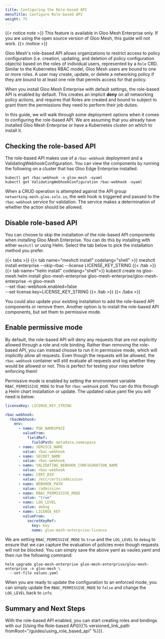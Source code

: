 ```yaml
---
title: Configuring the Role-based API
menuTitle: Configure Role-based API
weight: 75
---
```


{{< notice note >}}
This feature is available in Gloo Mesh Enterprise only. If you are using the open source version of Gloo Mesh, this guide will not work.
{{< /notice >}}

Gloo Mesh's role-based API allows organizations to restrict access to policy configuration (i.e. creation, updating, and deletion of policy configuration objects)
based on the roles of individual users, represented by a `Role` CRD. Similar to the Kubernetes RBAC model, Gloo Mesh users are bound to one or more roles. A user may create, update, or delete a networking policy if they are bound to at least one role that permits access for that policy.

When you install Gloo Mesh Enterprise with default settings, the role-based API is enabled by default. This creates an implicit **deny** on all networking policy actions, and requires that Roles are created and bound to subject to grant them the permissions they need to perform their job duties.

In this guide, we will walk through some deployment options when it comes to configuring the role-based API. We are assuming that you already have installed Gloo Mesh Enterprise or have a Kubernetes cluster on which to install it.

## Checking the role-based API

The role-based API makes use of a `rbac-webhook` deployment and a ValidatingWebhookConfiguration. You can view the components by running the following on a cluster that has Gloo Edge Enterprise installed.

```shell
kubectl get rbac-webhook -n gloo-mesh -oyaml
kubectl get ValidatingWebhookConfiguration rbac-webhook -oyaml
```

When a CRUD operation is attempted against the API group `networking.mesh.gloo.solo.io`, the web hook is triggered and passed to the `rbac-webhook` service for validation. The service makes a determination of whether the action should be allowed.

## Disable role-based API

You can choose to skip the installation of the role-based API components when installing Gloo Mesh Enterprise. You can do this by installing with either `meshctl` or using Helm. Select the tab below to pick the installation method you prefer.

{{< tabs >}}
{{< tab name="meshctl install" codelang="shell" >}}
meshctl install enterprise --skip-rbac --license LICENSE_KEY_STRING
{{< /tab >}}
{{< tab name="helm install" codelang="shell">}}
kubectl create ns gloo-mesh
helm install gloo-mesh-enterprise gloo-mesh-enterprise/gloo-mesh-enterprise -n gloo-mesh \
  --set rbac-webhook.enabled=false \
  --set license.key=LICENSE_KEY_STRING
{{< /tab >}}
{{< /tabs >}}

You could also update your existing installation to add the role-based API components or remove them. Another option is to install the role-based API components, but set them to permissive mode.

## Enable permissive mode

By default, the role-based API will deny any requests that are not explicitly allowed through a role and role binding. Rather than removing the role-based API, you can instead choose to run it in permissive mode, which will implicitly allow all requests. Even though the requests will be allowed, the `rbac-webhook` container will still evaluate all requests and log whether they would be allowed or not. This is perfect for testing your roles before enforcing them!

Permissive mode is enabled by setting the environment variable `RBAC_PERMISSIVE_MODE` to true for `rbac-webhook` pod. You can do this through a Helm chart installation or update. The updated value.yaml file you will need is below:

```yaml
licenseKey: LICENSE_KEY_STRING

rbac-webhook:
  rbacWebhook:
    env:
      - name: POD_NAMESPACE
        valueFrom:
          fieldRef:
            fieldPath: metadata.namespace
      - name: SERVICE_NAME
        value: rbac-webhook
      - name: SECRET_NAME
        value: rbac-webhook
      - name: VALIDATING_WEBHOOK_CONFIGURATION_NAME
        value: rbac-webhook
      - name: CERT_DIR
        value: /etc/certs/admission
      - name: WEBHOOK_PATH
        value: /admission
      - name: RBAC_PERMISSIVE_MODE
        value: "true"
      - name: LOG_LEVEL
        value: debug
      - name: LICENSE_KEY
        valueFrom:
          secretKeyRef:
            key: key
            name: gloo-mesh-enterprise-license
```

We are setting `RBAC_PERMISSIVE_MODE` to `true` and the `LOG_LEVEL` to `debug` to ensure that we can capture the evaluation of policies even though requests will not be blocked. You can simply save the above yaml as vaules.yaml and then run the following command:

```shell
helm upgrade gloo-mesh-enterprise gloo-mesh-enterprise/gloo-mesh-enterprise -n gloo-mesh \
  --set-file values.yaml
```

When you are ready to update the configuration to an enforced mode, you can simply update the `RBAC_PERMISSIVE_MODE` to `false` and change the `LOG_LEVEL` back to `info`.

## Summary and Next Steps

With the role-based API enabled, you can start creating roles and bindings with our [Using the Role-based API]({{% versioned_link_path fromRoot="/guides/using_role_based_api" %}}).